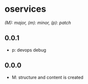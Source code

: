 # oservices

*(M): major, (m): minor, (p): patch*

## 0.0.1
* p: devops debug

## 0.0.0
* M: structure and content is created
